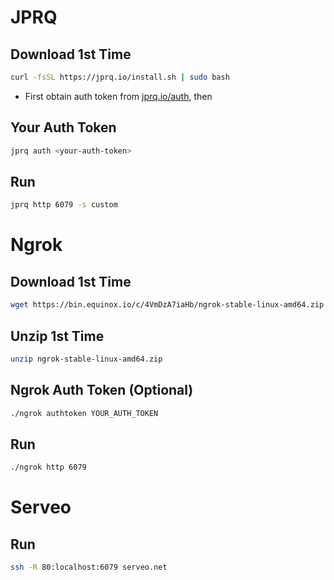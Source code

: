 # JPRQ

## Download 1st Time
```bash
curl -fsSL https://jprq.io/install.sh | sudo bash
```
- First obtain auth token from [jprq.io/auth](https://jprq.io/auth), then

## Your Auth Token
```bash
jprq auth <your-auth-token>
```

## Run
```bash
jprq http 6079 -s custom
```


# Ngrok

## Download 1st Time
```bash
wget https://bin.equinox.io/c/4VmDzA7iaHb/ngrok-stable-linux-amd64.zip
```

## Unzip 1st Time
```bash
unzip ngrok-stable-linux-amd64.zip
```

## Ngrok Auth Token (Optional)
```bash
./ngrok authtoken YOUR_AUTH_TOKEN

```

## Run
```bash
./ngrok http 6079
```


# Serveo

## Run
```bash
ssh -R 80:localhost:6079 serveo.net
```
